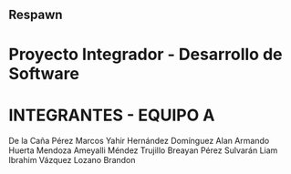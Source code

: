 ## Respawn
# Proyecto Integrador - Desarrollo de Software

# INTEGRANTES - EQUIPO A
  De la Caña Pérez Marcos Yahir
  Hernández Domínguez Alan Armando
  Huerta Mendoza Ameyalli
  Méndez Trujillo Breayan
  Pérez Sulvarán Liam Ibrahim
  Vázquez Lozano Brandon
